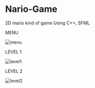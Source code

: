 # Nario-Game
2D mario kind of game Using C++, SFML

MENU

![menu](https://user-images.githubusercontent.com/83116065/128296727-c095e396-cab0-42e0-bbd4-0fb8af3d2ceb.gif)


LEVEL 1

![level1](https://user-images.githubusercontent.com/83116065/128296772-ef0a2c2b-f52c-4f81-a984-6f60603e8c19.gif)


LEVEL 2

![level2](https://user-images.githubusercontent.com/83116065/128296810-5f8d4653-e813-45b5-977d-5ed26bbb6213.gif)
